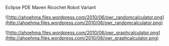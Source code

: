 Eclipse PDE
Maven
Ricochet Robot Variant

![http://ahoehma.files.wordpress.com/2010/06/owr_randomcalculator.png](http://ahoehma.files.wordpress.com/2010/06/owr_randomcalculator.png)

![http://ahoehma.files.wordpress.com/2010/06/owr_graphcalculator.png](http://ahoehma.files.wordpress.com/2010/06/owr_graphcalculator.png)